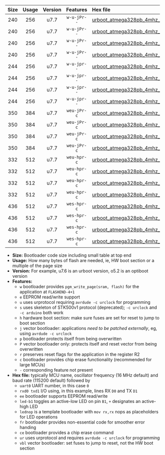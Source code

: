 |Size|Usage|Version|Features|Hex file|
|:-:|:-:|:-:|:-:|:--|
|240|256|u7.7|`w-u-jPr--`|[urboot_atmega328pb_4mhz_250000bps_uart0_rxd0_txd1_led+b5_ur_vbl.hex](https://raw.githubusercontent.com/stefanrueger/urboot.hex/main/mcus/atmega328pb/fcpu_4mhz/250000_bps/urboot_atmega328pb_4mhz_250000bps_uart0_rxd0_txd1_led+b5_ur_vbl.hex)|
|240|256|u7.7|`w-u-jPr--`|[urboot_atmega328pb_4mhz_250000bps_uart0_rxd0_txd1_lednop_ur_vbl.hex](https://raw.githubusercontent.com/stefanrueger/urboot.hex/main/mcus/atmega328pb/fcpu_4mhz/250000_bps/urboot_atmega328pb_4mhz_250000bps_uart0_rxd0_txd1_lednop_ur_vbl.hex)|
|240|256|u7.7|`w-u-jPr--`|[urboot_atmega328pb_4mhz_250000bps_uart1_rxb4_txb3_led+b5_ur_vbl.hex](https://raw.githubusercontent.com/stefanrueger/urboot.hex/main/mcus/atmega328pb/fcpu_4mhz/250000_bps/urboot_atmega328pb_4mhz_250000bps_uart1_rxb4_txb3_led+b5_ur_vbl.hex)|
|240|256|u7.7|`w-u-jPr--`|[urboot_atmega328pb_4mhz_250000bps_uart1_rxb4_txb3_lednop_ur_vbl.hex](https://raw.githubusercontent.com/stefanrueger/urboot.hex/main/mcus/atmega328pb/fcpu_4mhz/250000_bps/urboot_atmega328pb_4mhz_250000bps_uart1_rxb4_txb3_lednop_ur_vbl.hex)|
|244|256|u7.7|`w-u-jpr--`|[urboot_atmega328pb_4mhz_250000bps_uart0_rxd0_txd1_led+b5_fr_ur_vbl.hex](https://raw.githubusercontent.com/stefanrueger/urboot.hex/main/mcus/atmega328pb/fcpu_4mhz/250000_bps/urboot_atmega328pb_4mhz_250000bps_uart0_rxd0_txd1_led+b5_fr_ur_vbl.hex)|
|244|256|u7.7|`w-u-jpr--`|[urboot_atmega328pb_4mhz_250000bps_uart0_rxd0_txd1_lednop_fr_ur_vbl.hex](https://raw.githubusercontent.com/stefanrueger/urboot.hex/main/mcus/atmega328pb/fcpu_4mhz/250000_bps/urboot_atmega328pb_4mhz_250000bps_uart0_rxd0_txd1_lednop_fr_ur_vbl.hex)|
|244|256|u7.7|`w-u-jpr--`|[urboot_atmega328pb_4mhz_250000bps_uart1_rxb4_txb3_led+b5_fr_ur_vbl.hex](https://raw.githubusercontent.com/stefanrueger/urboot.hex/main/mcus/atmega328pb/fcpu_4mhz/250000_bps/urboot_atmega328pb_4mhz_250000bps_uart1_rxb4_txb3_led+b5_fr_ur_vbl.hex)|
|244|256|u7.7|`w-u-jpr--`|[urboot_atmega328pb_4mhz_250000bps_uart1_rxb4_txb3_lednop_fr_ur_vbl.hex](https://raw.githubusercontent.com/stefanrueger/urboot.hex/main/mcus/atmega328pb/fcpu_4mhz/250000_bps/urboot_atmega328pb_4mhz_250000bps_uart1_rxb4_txb3_lednop_fr_ur_vbl.hex)|
|350|384|u7.7|`weu-jPr-c`|[urboot_atmega328pb_4mhz_250000bps_uart0_rxd0_txd1_ee_led+b5_fr_ce_ur_vbl.hex](https://raw.githubusercontent.com/stefanrueger/urboot.hex/main/mcus/atmega328pb/fcpu_4mhz/250000_bps/urboot_atmega328pb_4mhz_250000bps_uart0_rxd0_txd1_ee_led+b5_fr_ce_ur_vbl.hex)|
|350|384|u7.7|`weu-jPr-c`|[urboot_atmega328pb_4mhz_250000bps_uart0_rxd0_txd1_ee_lednop_fr_ce_ur_vbl.hex](https://raw.githubusercontent.com/stefanrueger/urboot.hex/main/mcus/atmega328pb/fcpu_4mhz/250000_bps/urboot_atmega328pb_4mhz_250000bps_uart0_rxd0_txd1_ee_lednop_fr_ce_ur_vbl.hex)|
|350|384|u7.7|`weu-jPr-c`|[urboot_atmega328pb_4mhz_250000bps_uart1_rxb4_txb3_ee_led+b5_fr_ce_ur_vbl.hex](https://raw.githubusercontent.com/stefanrueger/urboot.hex/main/mcus/atmega328pb/fcpu_4mhz/250000_bps/urboot_atmega328pb_4mhz_250000bps_uart1_rxb4_txb3_ee_led+b5_fr_ce_ur_vbl.hex)|
|350|384|u7.7|`weu-jPr-c`|[urboot_atmega328pb_4mhz_250000bps_uart1_rxb4_txb3_ee_lednop_fr_ce_ur_vbl.hex](https://raw.githubusercontent.com/stefanrueger/urboot.hex/main/mcus/atmega328pb/fcpu_4mhz/250000_bps/urboot_atmega328pb_4mhz_250000bps_uart1_rxb4_txb3_ee_lednop_fr_ce_ur_vbl.hex)|
|332|512|u7.7|`weu-hpr-c`|[urboot_atmega328pb_4mhz_250000bps_uart0_rxd0_txd1_ee_led+b5_fr_ce_ur.hex](https://raw.githubusercontent.com/stefanrueger/urboot.hex/main/mcus/atmega328pb/fcpu_4mhz/250000_bps/urboot_atmega328pb_4mhz_250000bps_uart0_rxd0_txd1_ee_led+b5_fr_ce_ur.hex)|
|332|512|u7.7|`weu-hpr-c`|[urboot_atmega328pb_4mhz_250000bps_uart0_rxd0_txd1_ee_lednop_fr_ce_ur.hex](https://raw.githubusercontent.com/stefanrueger/urboot.hex/main/mcus/atmega328pb/fcpu_4mhz/250000_bps/urboot_atmega328pb_4mhz_250000bps_uart0_rxd0_txd1_ee_lednop_fr_ce_ur.hex)|
|332|512|u7.7|`weu-hpr-c`|[urboot_atmega328pb_4mhz_250000bps_uart1_rxb4_txb3_ee_led+b5_fr_ce_ur.hex](https://raw.githubusercontent.com/stefanrueger/urboot.hex/main/mcus/atmega328pb/fcpu_4mhz/250000_bps/urboot_atmega328pb_4mhz_250000bps_uart1_rxb4_txb3_ee_led+b5_fr_ce_ur.hex)|
|332|512|u7.7|`weu-hpr-c`|[urboot_atmega328pb_4mhz_250000bps_uart1_rxb4_txb3_ee_lednop_fr_ce_ur.hex](https://raw.githubusercontent.com/stefanrueger/urboot.hex/main/mcus/atmega328pb/fcpu_4mhz/250000_bps/urboot_atmega328pb_4mhz_250000bps_uart1_rxb4_txb3_ee_lednop_fr_ce_ur.hex)|
|436|512|u7.7|`wes-hpr-c`|[urboot_atmega328pb_4mhz_250000bps_uart0_rxd0_txd1_ee_led+b5_fr_ce.hex](https://raw.githubusercontent.com/stefanrueger/urboot.hex/main/mcus/atmega328pb/fcpu_4mhz/250000_bps/urboot_atmega328pb_4mhz_250000bps_uart0_rxd0_txd1_ee_led+b5_fr_ce.hex)|
|436|512|u7.7|`wes-hpr-c`|[urboot_atmega328pb_4mhz_250000bps_uart0_rxd0_txd1_ee_lednop_fr_ce.hex](https://raw.githubusercontent.com/stefanrueger/urboot.hex/main/mcus/atmega328pb/fcpu_4mhz/250000_bps/urboot_atmega328pb_4mhz_250000bps_uart0_rxd0_txd1_ee_lednop_fr_ce.hex)|
|436|512|u7.7|`wes-hpr-c`|[urboot_atmega328pb_4mhz_250000bps_uart1_rxb4_txb3_ee_led+b5_fr_ce.hex](https://raw.githubusercontent.com/stefanrueger/urboot.hex/main/mcus/atmega328pb/fcpu_4mhz/250000_bps/urboot_atmega328pb_4mhz_250000bps_uart1_rxb4_txb3_ee_led+b5_fr_ce.hex)|
|436|512|u7.7|`wes-hpr-c`|[urboot_atmega328pb_4mhz_250000bps_uart1_rxb4_txb3_ee_lednop_fr_ce.hex](https://raw.githubusercontent.com/stefanrueger/urboot.hex/main/mcus/atmega328pb/fcpu_4mhz/250000_bps/urboot_atmega328pb_4mhz_250000bps_uart1_rxb4_txb3_ee_lednop_fr_ce.hex)|

- **Size:** Bootloader code size including small table at top end
- **Usage:** How many bytes of flash are needed, ie, HW boot section or a multiple of the page size
- **Version:** For example, u7.6 is an urboot version, o5.2 is an optiboot version
- **Features:**
  + `w` bootloader provides `pgm_write_page(sram, flash)` for the application at `FLASHEND-4+1`
  + `e` EEPROM read/write support
  + `u` uses urprotocol requiring `avrdude -c urclock` for programming
  + `s` uses skeleton of STK500v1 protocol (deprecated); `-c urclock` and `-c arduino` both work
  + `h` hardware boot section: make sure fuses are set for reset to jump to boot section
  + `j` vector bootloader: applications *need to be patched externally*, eg, using `avrdude -c urclock`
  + `p` bootloader protects itself from being overwritten
  + `P` vector bootloader only: protects itself and reset vector from being overwritten
  + `r` preserves reset flags for the application in the register R2
  + `c` bootloader provides chip erase functionality (recommended for large MCUs)
  + `-` corresponding feature not present
- **Hex file:** typically MCU name, oscillator frequency (16 MHz default) and baud rate (115200 default) followed by
  + `uart0` UART number, in this case `0`
  + `rxd0 txd1` I/O using, in this example, lines RX `D0` and TX `D1`
  + `ee` bootloader supports EEPROM read/write
  + `led-b1` toggles an active-low LED on pin `B1`, `+` designates an active-high LED
  + `lednop` is a template bootloader with `mov rx,rx` nops as placeholders for LED operations
  + `fr` bootloader provides non-essential code for smoother error handing
  + `ce` bootloader provides a chip erase command
  + `ur` uses urprotocol and requires `avrdude -c urclock` for programming
  + `vbl` vector bootloader: set fuses to jump to reset, not the HW boot section
